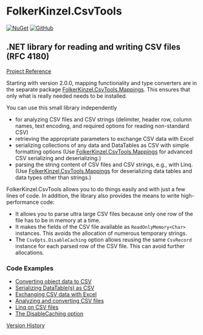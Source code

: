 # FolkerKinzel.CsvTools
[![NuGet](https://img.shields.io/nuget/v/FolkerKinzel.CsvTools)](https://www.nuget.org/packages/FolkerKinzel.CsvTools/)
[![GitHub](https://img.shields.io/github/license/FolkerKinzel/CsvTools)](https://github.com/FolkerKinzel/CsvTools/blob/master/LICENSE)

## .NET library for reading and writing CSV files (RFC 4180)
[Project Reference](https://folkerkinzel.github.io/CsvTools/reference/)

Starting with version 2.0.0, mapping functionality and type converters 
are in the separate package [FolkerKinzel.CsvTools.Mappings](https://www.nuget.org/packages/FolkerKinzel.CsvTools.Mappings/). This ensures that only what is really needed needs to be installed.

You can use this small library independently
- for analyzing CSV files and CSV strings (delimiter, header row, column names, text encoding, and required options for reading non-standard CSV)
- retrieving the appropriate parameters to exchange CSV data with Excel
- serializing collections of any data and DataTables as CSV with simple formatting options (Use [FolkerKinzel.CsvTools.Mappings](https://www.nuget.org/packages/FolkerKinzel.CsvTools.Mappings/) for advanced CSV serializing and deserializing.)
- parsing the string content of CSV files and CSV strings, e.g., with Linq. (Use [FolkerKinzel.CsvTools.Mappings](https://www.nuget.org/packages/FolkerKinzel.CsvTools.Mappings/) for deserializing data tables and data types other than strings.)

FolkerKinzel.CsvTools allows you to do things easily and with just a few lines of code. In addition, the library also provides the means to write high-performance code:
- It allows you to parse ultra large CSV files because only one row of the file has to be in memory at a time.
- It makes the fields of the CSV file available as `ReadOnlyMemory<Char>` instances. This avoids the allocation of numerous temporary strings.
- The `CsvOpts.DisableCaching` option allows reusing the same `CsvRecord` instance for each parsed row of the CSV file. This can avoid further allocations.

### Code Examples
- [Converting object data to CSV](https://github.com/FolkerKinzel/CsvTools/blob/master/src/Examples/CsvStringExample.cs)
- [Serializing DataTable(s) as CSV](https://github.com/FolkerKinzel/CsvTools/blob/master/src/Examples/DataTableExample.cs)
- [Exchanging CSV data with Excel](https://github.com/FolkerKinzel/CsvTools/blob/master/src/Examples/DataTableExample.cs)
- [Analyzing and converting CSV files](https://github.com/FolkerKinzel/CsvTools/blob/master/src/Examples/CsvAnalyzerExample.cs)
- [Linq on CSV files](https://github.com/FolkerKinzel/CsvTools/blob/master/src/Examples/LinqOnCsvExample.cs)
- [The DisableCaching option](https://github.com/FolkerKinzel/CsvTools/blob/master/src/Examples/DisableCachingExample.cs)

[Version History](https://github.com/FolkerKinzel/CsvTools/releases)





